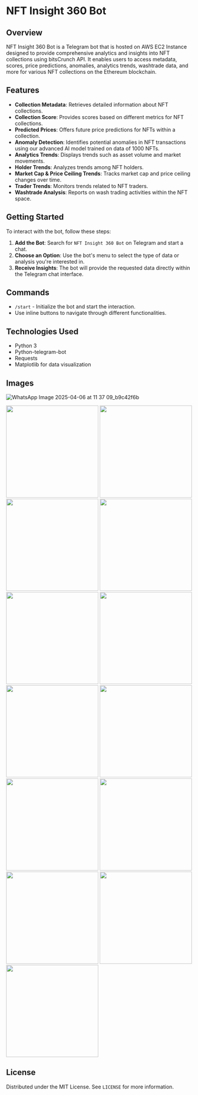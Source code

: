 # NFT Insight 360 Bot

## Overview
NFT Insight 360 Bot is a Telegram bot that is hosted on AWS EC2 Instance designed to provide comprehensive analytics and insights into NFT collections using bitsCrunch API. It enables users to access metadata, scores, price predictions, anomalies, analytics trends, washtrade data, and more for various NFT collections on the Ethereum blockchain.

## Features
- **Collection Metadata**: Retrieves detailed information about NFT collections.
- **Collection Score**: Provides scores based on different metrics for NFT collections.
- **Predicted Prices**: Offers future price predictions for NFTs within a collection.
- **Anomaly Detection**: Identifies potential anomalies in NFT transactions using our advanced AI model trained on data of 1000 NFTs.
- **Analytics Trends**: Displays trends such as asset volume and market movements.
- **Holder Trends**: Analyzes trends among NFT holders.
- **Market Cap & Price Ceiling Trends**: Tracks market cap and price ceiling changes over time.
- **Trader Trends**: Monitors trends related to NFT traders.
- **Washtrade Analysis**: Reports on wash trading activities within the NFT space.

## Getting Started
To interact with the bot, follow these steps:

1. **Add the Bot**: Search for `NFT Insight 360 Bot` on Telegram and start a chat.
2. **Choose an Option**: Use the bot's menu to select the type of data or analysis you're interested in.
3. **Receive Insights**: The bot will provide the requested data directly within the Telegram chat interface.

## Commands
- `/start` - Initialize the bot and start the interaction.
- Use inline buttons to navigate through different functionalities.

## Technologies Used
- Python 3
- Python-telegram-bot
- Requests
- Matplotlib for data visualization

## Images

![WhatsApp Image 2025-04-06 at 11 37 09_b9c42f6b](https://github.com/user-attachments/assets/445280ff-c8ca-429e-995c-5ccc52faf133)

<img src="https://github.com/user-attachments/assets/56e7fa63-80dd-40fc-adfd-595b848fbdde" width="250">

<img src="https://github.com/user-attachments/assets/45694ade-8e17-450a-af11-fe84860a2e7d" width="250">

<img src="https://github.com/user-attachments/assets/3b513a65-44ee-4b40-b42a-2dbfa53de27c" width="250">

<img src="https://github.com/user-attachments/assets/6cabe36a-e639-4dcb-8af2-2f6efa475620" width="250">

<img src="https://github.com/user-attachments/assets/f1c8cf71-1a13-438b-9669-e35bd81dcb65" width="250">

<img src="https://github.com/user-attachments/assets/7c69a538-48b0-4d46-a50c-ad0af2e856bd" width="250">

<img src="https://github.com/user-attachments/assets/f1aebceb-c948-4176-b80e-ab6fbd178298" width="250">

<img src="https://github.com/user-attachments/assets/d0faefaf-5b6c-4530-843a-1d5f5634a032" width="250">

<img src="https://github.com/user-attachments/assets/50b392a6-564e-4f30-a571-2aa3333d43e4" width="250">

<img src="https://github.com/user-attachments/assets/2e40b42f-3253-4ff2-84c9-1dbdd3a3293a" width="250">

<img src="https://github.com/user-attachments/assets/f0fad7e8-63c6-4b92-b25f-fb5010169dc6" width="250">

<img src="https://github.com/user-attachments/assets/0f1446c9-c4a1-49d7-a14d-9d36b1b0cac8" width="250">

<img src="https://github.com/user-attachments/assets/ec3e15f0-26b5-4bc8-b0c8-6ea895d04a81" width="250">

## License
Distributed under the MIT License. See `LICENSE` for more information.
